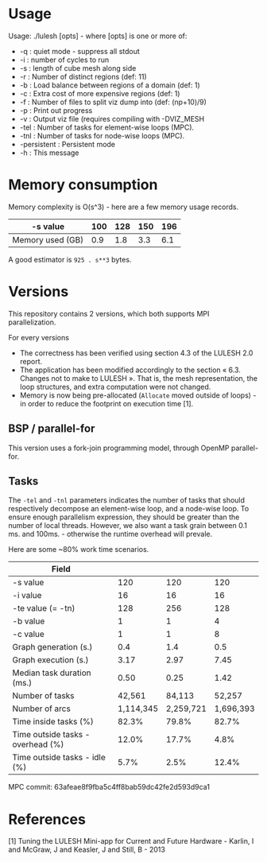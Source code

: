 # Usage
Usage: ./lulesh [opts] - where [opts] is one or more of:
- -q              : quiet mode - suppress all stdout
- -i <iterations> : number of cycles to run
- -s <size>       : length of cube mesh along side
- -r <numregions> : Number of distinct regions (def: 11)
- -b <balance>    : Load balance between regions of a domain (def: 1)
- -c <cost>       : Extra cost of more expensive regions (def: 1)
- -f <numfiles>   : Number of files to split viz dump into (def: (np+10)/9)
- -p              : Print out progress
- -v              : Output viz file (requires compiling with -DVIZ_MESH
- -tel            : Number of tasks for element-wise loops (MPC).
- -tnl            : Number of tasks for node-wise loops (MPC).
- -persistent     : Persistent mode
- -h              : This message

# Memory consumption
Memory complexity is O(s^3) - here are a few memory usage records.

| -s value         | 100 | 128 | 150 | 196 |
|------------------|-----|-----|-----|-----|
| Memory used (GB) | 0.9 | 1.8 | 3.3 | 6.1 |

A good estimator is `925 . s**3` bytes.

# Versions
This repository contains 2 versions, which both supports MPI parallelization.

For every versions
- The correctness has been verified using section 4.3 of the LULESH 2.0 report.
- The application has been modified accordingly to the section « 6.3. Changes not to make to LULESH ». That is, the mesh representation, the loop structures, and extra computation were not changed.
- Memory is now being pre-allocated (`Allocate` moved outside of loops) - in order to reduce the footprint on execution time [1].

## BSP / parallel-for
This version uses a fork-join programming model, through OpenMP parallel-for.

## Tasks
The `-tel` and `-tnl` parameters indicates the number of tasks that should respectively decompose an element-wise loop, and a node-wise loop.
To ensure enough parallelism expression, they should be greater than the number of local threads. However, we also want a task grain between 0.1 ms. and 100ms. - otherwise the runtime overhead will prevale.

Here are some ~80% work time scenarios.

| Field                             |           |           |           |
|-----------------------------------|-----------|-----------|-----------|
| -s value                          | 120       | 120       | 120       |
| -i value                          | 16        | 16        | 16        |
| -te value (= -tn)                 | 128       | 256       | 128       |
| -b value                          | 1         | 1         | 4         |
| -c value                          | 1         | 1         | 8         |
| Graph generation (s.)             | 0.4       | 1.4       | 0.5       |
| Graph execution (s.)              | 3.17      | 2.97      | 7.45      |
| Median task duration (ms.)        | 0.50      | 0.25      | 1.42      |
| Number of tasks                   | 42,561    | 84,113    | 52,257    |
| Number of arcs                    | 1,114,345 | 2,259,721 | 1,696,393 |
| Time inside tasks (%)             | 82.3%     | 79.8%     | 82.7%     |
| Time outside tasks - overhead (%) | 12.0%     | 17.7%     | 4.8%      |
| Time outside tasks - idle (%)     | 5.7%      | 2.5%      | 12.4%     |

MPC commit: 63afeae8f9fba5c4ff8bab59dc42fe2d593d9ca1

# References
[1] Tuning the LULESH Mini-app for Current and Future Hardware - Karlin, I and McGraw, J and Keasler, J and Still, B - 2013
